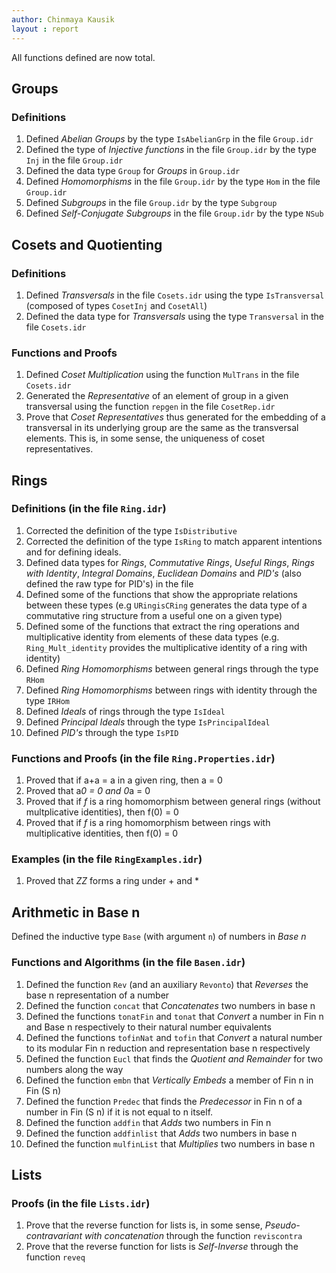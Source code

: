 ```yaml
---
author: Chinmaya Kausik
layout : report
---
```


All functions defined are now total.

## Groups

### Definitions

1. Defined _Abelian Groups_ by the type `IsAbelianGrp` in the file `Group.idr`
2. Defined the type of _Injective functions_ in the file `Group.idr` by the type
   `Inj` in the file `Group.idr`
3. Defined the data type `Group` for _Groups_ in `Group.idr`
3. Defined _Homomorphisms_ in the file `Group.idr` by the type
   `Hom` in the file `Group.idr`
4. Defined _Subgroups_ in the file `Group.idr` by the type `Subgroup`
5. Defined _Self-Conjugate Subgroups_ in the file `Group.idr` by the type `NSub`

## Cosets and Quotienting

### Definitions

1. Defined _Transversals_ in the file `Cosets.idr` using the type `IsTransversal` (composed of types `CosetInj` and `CosetAll`)
2. Defined the data type for _Transversals_ using the type `Transversal` in the file `Cosets.idr`

### Functions and Proofs

1. Defined _Coset Multiplication_ using the function `MulTrans` in the file `Cosets.idr`
2. Generated the _Representative_ of an element of group in a given transversal using the function `repgen` in the file `CosetRep.idr`
3. Prove that _Coset Representatives_ thus generated for the embedding of a transversal in its underlying group are the same as the transversal elements. This is, in some sense, the uniqueness of coset representatives.

## Rings

### Definitions (in the file `Ring.idr`)

1. Corrected the definition of the type `IsDistributive` 
2. Corrected the definition of the type `IsRing` to match apparent intentions and for defining ideals.
3. Defined data types for _Rings_, _Commutative Rings_, _Useful Rings_, _Rings with Identity_, _Integral Domains_, _Euclidean Domains_ and _PID's_ (also defined the raw type for PID's) in the file
4. Defined some of the functions that show the appropriate relations between these types (e.g `URingisCRing` generates the data type of a commutative ring structure from a useful one on a given type) 
5. Defined some of the functions that extract the ring operations and multiplicative identity from elements of these data types (e.g. `Ring_Mult_identity` provides the multiplicative identity of a ring with identity)
6. Defined _Ring Homomorphisms_ between general rings through the type `RHom`
7. Defined _Ring Homomorphisms_ between rings with identity through the type `IRHom`
8. Defined _Ideals_ of rings through the type `IsIdeal`
9. Defined _Principal Ideals_ through the type `IsPrincipalIdeal`
10. Defined _PID's_ through the type `IsPID`

### Functions and Proofs (in the file `Ring.Properties.idr`)

1. Proved that if a+a = a in a given ring, then a = 0
2. Proved that a*0 = 0 and 0*a = 0
3. Proved that if _f_ is a ring homomorphism between general rings (without multplicative identities), then f(0) = 0
4. Proved that if _f_ is a ring homomorphism between rings with multiplicative identities, then f(0) = 0

### Examples (in the file `RingExamples.idr`)

1. Proved that _ZZ_ forms a ring under + and *

## Arithmetic in Base n

Defined the inductive type `Base` (with argument `n`) of numbers in _Base n_

### Functions and Algorithms (in the file `Basen.idr`)

1. Defined the function `Rev` (and an auxiliary `Revonto`) that _Reverses_ the base n representation of a number
2. Defined the function `concat` that _Concatenates_ two numbers in base n
3. Defined the functions `tonatFin` and `tonat` that _Convert_ a number in Fin n and Base n respectively to their natural number equivalents
4. Defined the functions `tofinNat` and `tofin` that _Convert_ a natural number to its modular Fin n reduction and representation base n respectively
5. Defined the function `Eucl` that finds the _Quotient and Remainder_ for two numbers along the way
6. Defined the function `embn` that _Vertically Embeds_ a member of Fin n in Fin (S n)
7. Defined the function `Predec` that finds the _Predecessor_ in Fin n of a number in Fin (S n) if it is not equal to n itself.
8. Defined the function `addfin` that _Adds_ two numbers in Fin n
9. Defined the function `addfinlist` that _Adds_ two numbers in base n
10. Defined the function `mulfinList` that _Multiplies_ two numbers in base n

## Lists

### Proofs (in the file `Lists.idr`)

1. Prove that the reverse function for lists is, in some sense, _Pseudo-contravariant with concatenation_ through the function `reviscontra`
2. Prove that the  reverse function for lists is _Self-Inverse_ through the function `reveq`
